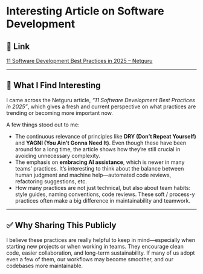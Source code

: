 # Interesting Article on Software Development

## 🔗 Link

[11 Software Development Best Practices in 2025 – Netguru](https://www.netguru.com/blog/best-software-development-practices)

---

## 🧐 What I Find Interesting

I came across the Netguru article, *“11 Software Development Best Practices in 2025”*, which gives a fresh and current perspective on what practices are trending or becoming more important now.

A few things stood out to me:

- The continuous relevance of principles like **DRY (Don’t Repeat Yourself)** and **YAGNI (You Ain’t Gonna Need It)**. Even though these have been around for a long time, the article shows how they’re still crucial in avoiding unnecessary complexity.  
- The emphasis on **embracing AI assistance**, which is newer in many teams’ practices. It’s interesting to think about the balance between human judgment and machine help—automated code reviews, refactoring suggestions, etc.  
- How many practices are not just technical, but also about team habits: style guides, naming conventions, code reviews. These soft / process-y practices often make a big difference in maintainability and teamwork.  

---

## ✅ Why Sharing This Publicly

I believe these practices are really helpful to keep in mind—especially when starting new projects or when working in teams. They encourage clean code, easier collaboration, and long-term sustainability. If many of us adopt even a few of them, our workflows may become smoother, and our codebases more maintainable. 

